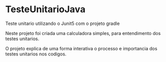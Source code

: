 # TesteUnitarioJava
Teste unitario utilizando o Junit5 com o projeto gradle

Neste projeto foi criada uma calculadora simples, para entendimento dos testes unitarios.

O projeto explica de uma forma interativa o processo e importancia dos testes unitarios nos codigos.
